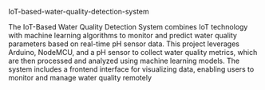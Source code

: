 IoT-based-water-quality-detection-system


The IoT-Based Water Quality Detection System combines IoT technology with machine learning algorithms to monitor and predict water quality parameters based on real-time pH sensor data. This project leverages Arduino, NodeMCU, and a pH sensor to collect water quality metrics, which are then processed and analyzed using machine learning models. The system includes a frontend interface for visualizing data, enabling users to monitor and manage water quality remotely
